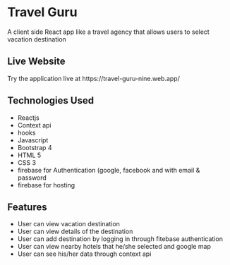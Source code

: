 <h1>Travel Guru</h1>
<p>A client side React app like a travel agency that allows users to select vacation destination</p>

<h2>Live Website</h2>
<p>Try the application live at https://travel-guru-nine.web.app/</p>

<h2>Technologies Used</h2>
<ul>
    <li>Reactjs</li>
    <li>Context api</li>
    <li>hooks</li>
    <li>Javascript</li>
    <li>Bootstrap 4</li>
    <li>HTML 5</li>
    <li>CSS 3</li>
    <li>firebase for Authentication (google, facebook and with email & password</li>
    <li>firebase for hosting</li>
</ul>

<h2>Features</h2>
<ul>
  <li>User can view vacation destination</li>
  <li>User can view details of the destination</li>
  <li>User can add destination by logging in through fitebase authentication</li>
  <li>User can view nearby hotels that he/she selected and google map</li>
  <li>User can see his/her data through context api</li>
</ul>

